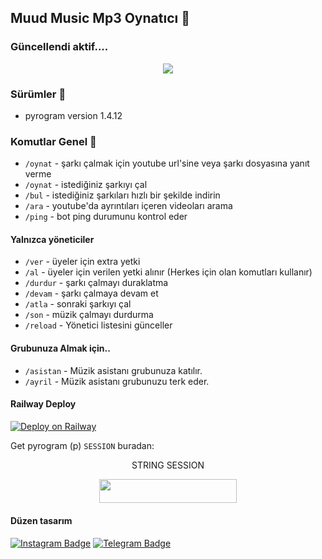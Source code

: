 
<h2 align="centre">Muud Music Mp3 Oynatıcı 🎵</h2>

### Güncellendi aktif.... 
<p align="center">
  <img src="https://telegra.ph//file/4c86190fcbe14428c8c6b.jpg">
</p> 

<h3>Sürümler 🧸</h3>

- pyrogram version 1.4.12 



### Komutlar Genel 🍭
- `/oynat` - şarkı çalmak için youtube url'sine veya şarkı dosyasına yanıt verme
- `/oynat` - istediğiniz şarkıyı çal
- `/bul` - istediğiniz şarkıları hızlı bir şekilde indirin 
- `/ara` - youtube'da ayrıntıları içeren videoları arama
- `/ping`  - bot ping durumunu kontrol eder
#### Yalnızca yöneticiler 
- `/ver` - üyeler için extra yetki 
- `/al` - üyeler için verilen yetki alınır (Herkes için olan komutları kullanır) 
- `/durdur` - şarkı çalmayı duraklatma 
- `/devam` - şarkı çalmaya devam et 
- `/atla` - sonraki şarkıyı çal 
- `/son` - müzik çalmayı durdurma
- `/reload` - Yönetici listesini günceller

#### Grubunuza Almak için.. 
- `/asistan` - Müzik asistanı  grubunuza katılır. 
- `/ayril` - Müzik asistanı grubunuzu terk eder. 

#### Railway Deploy
[![Deploy on Railway](https://railway.app/button.svg)](https://railway.app/template/ClAT3Z)

Get pyrogram (p)  `SESSION` buradan:
<p align="center">STRING SESSION</p>

<p align="center"><a href="https://replit.com/@Itz-zaid/Generator"> <img src="https://img.shields.io/badge/String%20Session-black?style=for-the-badge&logo=replit" width="220" height="38.45"/></a></p>
 
#### Düzen tasarım
[![Instagram Badge](https://img.shields.io/badge/-Instagram-000?style=quare&labelColor=000&logo=Instagram&logoColor=white&link=https://instagram.com/ama_hocaam?igshid=YmMyMTA2M2Y=)](https://instagram.com/ama_hocaam?igshid=YmMyMTA2M2Y=)
[![Telegram Badge](https://img.shields.io/badge/-Telegram-blue?style=flat-quare&labelColor=dark_blue&logo=Telegram&logoColor=dark_blue&link=t.me/PlutoOwner)](https://t.me/PlutoOwner)
